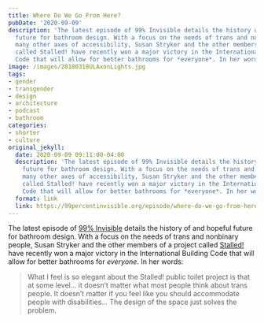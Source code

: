 ```yaml
---
title: Where Do We Go From Here?
pubDate: '2020-09-09'
description: 'The latest episode of 99% Invisible details the history of and hopeful
  future for bathroom design. With a focus on the needs of trans and nonbinary and
  many other axes of accessibility, Susan Stryker and the other members of a project
  called Stalled! have recently won a major victory in the International Building
  Code that will allow for better bathrooms for *everyone*. In her words: '
image: /images/20180318ULAxonLights.jpg
tags:
- gender
- transgender
- design
- architecture
- podcast
- bathroom
categories:
- shorter
- culture
original_jekyll:
  date: 2020-09-09 09:11:00-04:00
  description: 'The latest episode of 99% Invisible details the history of and hopeful
    future for bathroom design. With a focus on the needs of trans and nonbinary and
    many other axes of accessibility, Susan Stryker and the other members of a project
    called Stalled! have recently won a major victory in the International Building
    Code that will allow for better bathrooms for *everyone*. In her words: '
  format: link
  link: https://99percentinvisible.org/episode/where-do-we-go-from-here/
---
```


The latest episode of [99% Invisible](https://99percentinvisible.org) details the history of and hopeful future for bathroom design. With a focus on the needs of trans and nonbinary people, Susan Stryker and the other members of a project called [Stalled!](https://www.stalled.online) have recently won a major victory in the International Building Code that will allow for better bathrooms for *everyone*. In her words:

> What I feel is so elegant about the Stalled! public toilet project is that at some level… it doesn’t matter what most people think about trans people. It doesn’t matter if you feel like you should accommodate people with disabilities… The design of the space just solves the problem.
